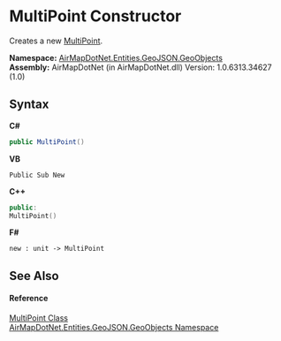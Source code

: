 # MultiPoint Constructor 
 

Creates a new <a href="6fd2544f-55ad-17fc-1f44-f577a9a956a6">MultiPoint</a>.

**Namespace:**&nbsp;<a href="53277a20-13b4-4ad7-12a4-b69a3037c159">AirMapDotNet.Entities.GeoJSON.GeoObjects</a><br />**Assembly:**&nbsp;AirMapDotNet (in AirMapDotNet.dll) Version: 1.0.6313.34627 (1.0)

## Syntax

**C#**<br />
``` C#
public MultiPoint()
```

**VB**<br />
``` VB
Public Sub New
```

**C++**<br />
``` C++
public:
MultiPoint()
```

**F#**<br />
``` F#
new : unit -> MultiPoint
```


## See Also


#### Reference
<a href="6fd2544f-55ad-17fc-1f44-f577a9a956a6">MultiPoint Class</a><br /><a href="53277a20-13b4-4ad7-12a4-b69a3037c159">AirMapDotNet.Entities.GeoJSON.GeoObjects Namespace</a><br />